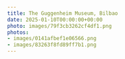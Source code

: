 ```yaml
---
title: The Guggenheim Museum, Bilbao
date: 2025-01-10T00:00:00+00:00
photo: images/79f3cb3262cf4df1.png
photos:
- images/0141afbef1e06566.png
- images/83263f8fd89ff7b1.png
---
```

